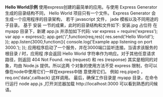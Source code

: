 **Hello World示例**
使用express创建的最简单的应用。与使用 Express Generator 生成的目录结构不同，
Hello World 项目只有一个文件。 Express Generator 会生成一个应用程序的目录架构，
若干 javascript 文件， jade 模板以及不同用途的子目录。
基于 安装 一节的成果，此时的目录结构和文件如下:
安装.jpg 占位符
在 myapp 目录下，新建 app.js 并添加如下代码:
var express = require('express');
var app = express();
app.get('/',function(req,res){
res.send('Hello World!');
});
app.listen(3000,function(){
console.log('Example app listening on port 3000.');
});
应用程序启动了一个服务，并在3000端口监听连接。当请求该服务的根目录 / 时，应用程
序会返回 Hello World 字符串作为响应。对于其他任意请求路径，则返回 404 Not Found.
req (request) 和 res (response) 其实是相同的对象，均由 Node.js 提供。所以这两
个对象的使用方法不受 express 限制，你可以像在node中使用它们一样在express中随
意使用它们。 例如 req.pipe() ， req.on('data',callback) 这样调用。
最后，确保工作目录是 myapp 目录，在命令行运行 node app.js ,打开浏览器加载
http://localhost:3000 可以看到熟悉的问候语。
